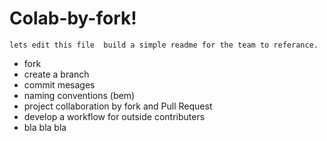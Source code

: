 # Colab-by-fork!
	lets edit this file  build a simple readme for the team to referance.
- fork
- create a branch
- commit mesages
- naming conventions (bem)
- project collaboration by fork and Pull Request
- develop a workflow for outside contributers
- bla bla bla



